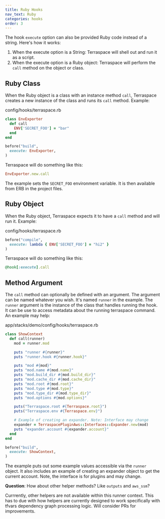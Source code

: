 ```yaml
---
title: Ruby Hooks
nav_text: Ruby
categories: hooks
order: 3
---
```


The hook `execute` option can also be provided Ruby code instead of a string.  Here's how it works:

1. When the execute option is a String: Terraspace will shell out and run it as a script.
2. When the execute option is a Ruby object: Terraspace will perform the `call` method on the object or class.

## Ruby Class

When the Ruby object is a class with an instance method `call`, Terraspace creates a new instance of the class and runs its `call` method.  Example:

config/hooks/terraspace.rb

```ruby
class EnvExporter
  def call
    ENV['SECRET_FOO'] = "bar"
  end
end

before("build",
  execute: EnvExporter,
)
```

Terraspace will do something like this:

```ruby
EnvExporter.new.call
```

The example sets the `SECRET_FOO` environment variable. It is then available from ERB in the project files.

## Ruby Object

When the Ruby object, Terraspace expects it to have a `call` method and will run it.  Example:

config/hooks/terraspace.rb

```ruby
before("compile",
  execute: lambda { ENV['SECRET_FOO'] = "hi2" }
)
```

Terraspace will do something like this:

```ruby
@hook[:execute].call
```

## Method Argument

The `call` method can optionally be defined with an argument. The argument can be named whatever you wish. It's named `runner` in the example. The `runner` argument is the instance of the class that handles running the hook.  It can be use to access metadata about the running terraspace command. An example may help:

app/stacks/demo/config/hooks/terraspace.rb

```ruby
class ShowContext
  def call(runner)
    mod = runner.mod

    puts "runner #{runner}"
    puts "runner.hook #{runner.hook}"

    puts "mod #{mod}"
    puts "mod.name #{mod.name}"
    puts "mod.build_dir #{mod.build_dir}"
    puts "mod.cache_dir #{mod.cache_dir}"
    puts "mod.root #{mod.root}"
    puts "mod.type #{mod.type}"
    puts "mod.type_dir #{mod.type_dir}"
    puts "mod.options #{mod.options}"

    puts("Terraspace.root #{Terraspace.root}")
    puts("Terraspace.env #{Terraspace.env}")

    # Example of creating an expander. Note: Interface may change
    expander = TerraspacePluginAws::Interfaces::Expander.new(mod)
    puts "expander.account #{expander.account}"
  end
end

before("build",
  execute: ShowContext,
)
```

The example puts out some example values accessible via the `runner` object.  It also includes an example of creating an expander object to get the current account. Note, the interface is for plugins and may change.

**Question**: How about other helper methods? Like `outputs` and `aws_ssm`?

Currrently, other helpers are not available within this runner context. This has to due with how helpers are currently designed to work specifically with tfvars dependency graph processing logic. Will consider PRs for improvements.
